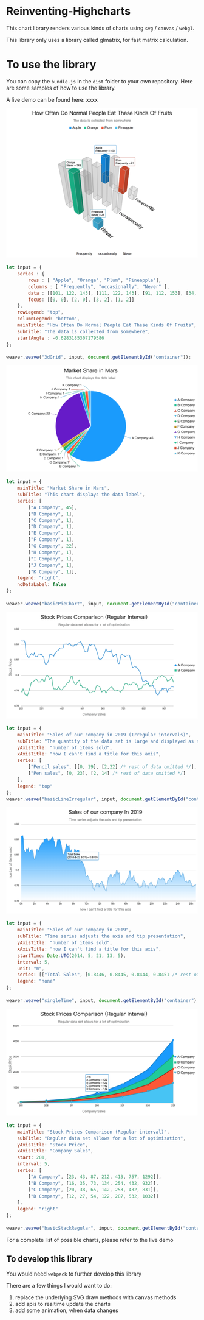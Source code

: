 # Reinventing-Highcharts

This chart library renders various kinds of charts using `svg` / `canvas` / `webgl`.

This library only uses a library called glmatrix, for fast matrix calculation.

# To use the library

You can copy the `bundle.js` in the `dist` folder to your own repository. Here are some samples of how to use the library.

A live demo can be found here: xxxx

![3d chart](https://raw.githubusercontent.com/githubsheng/Reinventing-Highcharts/master/etc/demo-image/3d-chart.png)

```js
let input = {
    series : {
        rows : [ "Apple", "Orange", "Plum", "Pineapple"],
        columns : [ "Frequently", "occasionally", "Never" ],
        data : [[101, 122, 143], [111, 122, 143], [91, 112, 153], [34, 78, 26]],
        focus: [[0, 0], [2, 0], [3, 2], [1, 2]]
    },
    rowLegend: "top",
    columnLegend: "bottom",
    mainTitle: "How Often Do Normal People Eat These Kinds Of Fruits",
    subTitle: "The data is collected from somewhere",
    startAngle : -0.6283185307179586
};

weaver.weave("3dGrid", input, document.getElementById("container"));
```

![3d chart](https://raw.githubusercontent.com/githubsheng/Reinventing-Highcharts/master/etc/demo-image/pie-chart.png)

```js
let input = {
    mainTitle: "Market Share in Mars",
    subTitle: "This chart displays the data label",
    series: [
        ["A Company", 45], 
        ["B Company", 1], 
        ["C Company", 1], 
        ["D Company", 1], 
        ["E Company", 1], 
        ["F Company", 1], 
        ["G Company", 22], 
        ["H Company", 1],
        ["I Company", 1], 
        ["J Company", 1], 
        ["K Company", 1]],
    legend: "right",
    noDataLabel: false
};

weaver.weave("basicPieChart", input, document.getElementById("container"));
```

![3d chart](https://raw.githubusercontent.com/githubsheng/Reinventing-Highcharts/master/etc/demo-image/line-chart.png)

```js
let input = {
    mainTitle: "Sales of our company in 2019 (Irregular intervals)",
    subTitle: "The quantity of the data set is large and displayed as stream",
    yAxisTitle: "number of items sold",
    xAxisTitle: "now I can't find a title for this axis",
    series: [
        ["Pencil sales", [[0, 19], [2,22] /* rest of data omitted */],
        ["Pen sales", [0, 23], [2, 14] /* rest of data omitted */]
    ],
    legend: "top"
};
weaver.weave("basicLineIrregular", input, document.getElementById("container"));
```

![3d chart](https://raw.githubusercontent.com/githubsheng/Reinventing-Highcharts/master/etc/demo-image/time-chart.png)

```js
let input = {
    mainTitle: "Sales of our company in 2019",
    subTitle: "Time series adjusts the axis and tip presentation",
    yAxisTitle: "number of items sold",
    xAxisTitle: "now I can't find a title for this axis",
    startTime: Date.UTC(2014, 5, 21, 13, 5),
    interval: 5,
    unit: "m",
    series: [["Total Sales", [0.8446, 0.8445, 0.8444, 0.8451 /* rest of data omitted */]]],
    legend: "none"
};

weaver.weave("singleTime", input, document.getElementById("container")
```

![3d chart](https://raw.githubusercontent.com/githubsheng/Reinventing-Highcharts/master/etc/demo-image/stack-chart.png)

```js
let input = {
    mainTitle: "Stock Prices Comparison (Regular interval)",
    subTitle: "Regular data set allows for a lot of optimization",
    yAxisTitle: "Stock Price",
    xAxisTitle: "Company Sales",
    start: 201,
    interval: 5,
    series: [
        ["A Company", [23, 43, 87, 212, 413, 757, 1292]],
        ["B Company", [16, 35, 73, 134, 254, 432, 932]],
        ["C Company", [20, 38, 65, 142, 253, 432, 831]],
        ["D Company", [12, 27, 54, 122, 287, 532, 1032]]
    ],
    legend: "right"
};

weaver.weave("basicStackRegular", input, document.getElementById("container"));
```

For a complete list of possible charts, please refer to the live demo

## To develop this library

You would need `webpack` to further develop this library

There are a few things I would want to do:
1. replace the underlying SVG draw methods with canvas methods
2. add apis to realtime update the charts
3. add some animation, when data changes

